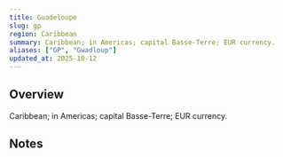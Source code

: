 ```yaml
---
title: Guadeloupe
slug: gp
region: Caribbean
summary: Caribbean; in Americas; capital Basse-Terre; EUR currency.
aliases: ["GP", "Gwadloup"]
updated_at: 2025-10-12
---
```


## Overview

Caribbean; in Americas; capital Basse-Terre; EUR currency.

## Notes

<!-- Add your first note below -->
